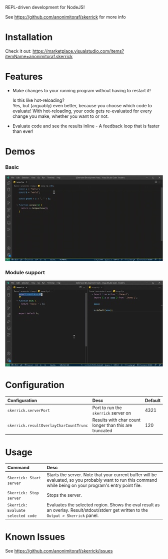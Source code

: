 REPL-driven development for NodeJS!

See https://github.com/anonimitoraf/skerrick for more info

# Installation

Check it out: https://marketplace.visualstudio.com/items?itemName=anonimitoraf.skerrick

# Features

* Make changes to your running program without having to restart it!  

  Is this like hot-reloading?  
  Yes, but (arguably) even better, because you choose which code to evaluate! With hot-reloading, your code gets re-evaluated for every change you make, whether you want to or not.
* Evaluate code and see the results inline - A feedback loop that is faster than ever!

# Demos

### Basic
![Basic usage](/demos/vscode/basic.gif)

### Module support
![Module support](/demos/vscode/modules.gif)

# Configuration
| Configuration | Desc | Default |
|:--|:--|:--|
| `skerrick.serverPort` | Port to run the `skerrick` server on | 4321 |
| `skerrick.resultOverlayCharCountTrunc` | Results with char count longer than this are truncated | 120 |

# Usage
| Command | Desc |
|:--|:--|
| `Skerrick: Start server` | Starts the server. Note that your current buffer will be evaluated, so you probably want to run this command while being on your program's entry point file. |
| `Skerrick: Stop server` | Stops the server. |
| `Skerrick: Evaluate selected code` | Evaluates the selected region. Shows the eval result as an overlay. Result/stdout/stderr get written to the `Output > Skerrick` panel. |

# Known Issues

See https://github.com/anonimitoraf/skerrick/issues

